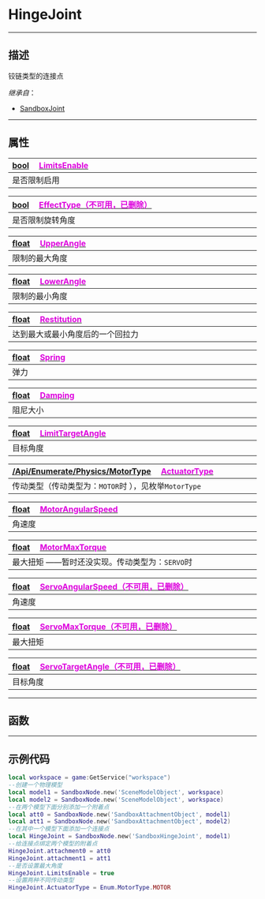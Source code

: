 # HingeJoint
------------------------------------------------------------------------------------------
## 描述

铰链类型的连接点

*继承自*：
* [SandboxJoint](/Api/Class/Bind/SandboxJoint.md)

------------------------------------------------------------------------------------------
## 属性

|<div style="width:1000px">[bool](/Api/DataType/Bool.md) &emsp;[<font color="dd00dd">LimitsEnable</font>](/Api/Class/Bind/SandboxHingeJoint_F/LimitsEnable.md)</div>|
|:---|
|是否限制启用|

|<div style="width:1000px">[bool](/Api/DataType/Bool.md) &emsp;[<font color="dd00dd">EffectType（不可用，已删除）</font>]()</div>|
|:---|
|是否限制旋转角度|

|<div style="width:1000px">[float](/Api/DataType/Float.md) &emsp;[<font color="dd00dd">UpperAngle</font>](/Api/Class/Bind/SandboxHingeJoint_F/UpperAngle.md)</div>|
|:---|
|限制的最大角度|

|<div style="width:1000px">[float](/Api/DataType/Float.md) &emsp;[<font color="dd00dd">LowerAngle</font>](/Api/Class/Bind/SandboxHingeJoint_F/LowerAngle.md)</div>|
|:---|
|限制的最小角度|

|<div style="width:1000px">[float](/Api/DataType/Float.md) &emsp;[<font color="dd00dd">Restitution</font>](/Api/Class/Bind/SandboxHingeJoint_F/Restitution.md)</div>|
|:---|
|达到最大或最小角度后的一个回拉力|

|<div style="width:1000px">[float](/Api/DataType/Float.md) &emsp;[<font color="dd00dd">Spring</font>](/Api/Class/Bind/SandboxHingeJoint_F/Spring.md)</div>|
|:---|
|弹力|

|<div style="width:1000px">[float](/Api/DataType/Float.md) &emsp;[<font color="dd00dd">Damping</font>](/Api/Class/Bind/SandboxHingeJoint_F/Damping.md)</div>|
|:---|
|阻尼大小|

|<div style="width:1000px">[float](/Api/DataType/Float.md) &emsp;[<font color="dd00dd">LimitTargetAngle</font>](/Api/Class/Bind/SandboxHingeJoint_F/LimitTargetAngle.md)</div>|
|:---|
|目标角度|

|<div style="width:1000px">[/Api/Enumerate/Physics/MotorType]() &emsp;[<font color="dd00dd">ActuatorType</font>](/Api/Class/Bind/SandboxHingeJoint_F/ActuatorType.md)</div>|
|:---|
|传动类型（传动类型为：`MOTOR`时 ），见枚举`MotorType`|

|<div style="width:1000px">[float](/Api/DataType/Float.md) &emsp;[<font color="dd00dd">MotorAngularSpeed</font>](/Api/Class/Bind/SandboxHingeJoint_F/MotorAngularSpeed.md)</div>|
|:---|
|角速度|

|<div style="width:1000px">[float](/Api/DataType/Float.md) &emsp;[<font color="dd00dd">MotorMaxTorque</font>](/Api/Class/Bind/SandboxHingeJoint_F/MotorMaxTorque.md)</div>|
|:---|
|最大扭矩 ——暂时还没实现。传动类型为：`SERVO`时|

|<div style="width:1000px">[float](/Api/DataType/Float.md) &emsp;[<font color="dd00dd">ServoAngularSpeed（不可用，已删除）</font>]()</div>|
|:---|
|角速度|

|<div style="width:1000px">[float](/Api/DataType/Float.md) &emsp;[<font color="dd00dd">ServoMaxTorque（不可用，已删除）</font>]()</div>|
|:---|
|最大扭矩|

|<div style="width:1000px">[float](/Api/DataType/Float.md) &emsp;[<font color="dd00dd">ServoTargetAngle（不可用，已删除）</font>]()</div>|
|:---|
|目标角度|


------------------------------------------------------------------------------------------
## 函数



------------------------------------------------------------------------------------------
## 示例代码

```lua
local workspace = game:GetService("workspace")
--创建一个物理模型
local model1 = SandboxNode.new('SceneModelObject', workspace)
local model2 = SandboxNode.new('SceneModelObject', workspace)
--在两个模型下面分别添加一个附着点
local att0 = SandboxNode.new('SandboxAttachmentObject', model1)
local att1 = SandboxNode.new('SandboxAttachmentObject', model2)
--在其中一个模型下面添加一个连接点
local HingeJoint = SandboxNode.new('SandboxHingeJoint', model1)
--给连接点绑定两个模型的附着点
HingeJoint.attachment0 = att0
HingeJoint.attachment1 = att1
--是否设置最大角度
HingeJoint.LimitsEnable = true
--设置两种不同传动类型
HingeJoint.ActuatorType = Enum.MotorType.MOTOR
```